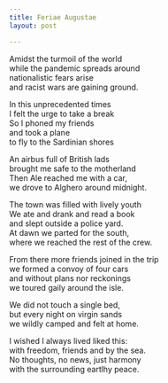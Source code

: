 ```yaml
---
title: Feriae Augustae
layout: post

---
```


Amidst the turmoil of the world   
while the pandemic spreads around    
nationalistic fears arise    
and racist wars are gaining ground.  
  
In this unprecedented times   
I felt the urge to take a break   
So I phoned my friends     
and took a plane   
to fly to the Sardinian shores   

An airbus full of British lads  
brought me safe to the motherland  
Then Ale reached me with a car,    
we drove to Alghero around midnight.  

The town was filled with lively youth   
We ate and drank and read a book  
and slept outside a police yard.  
At dawn we parted for the south,  
where we reached the rest of the crew.  

From there more friends joined in the trip  
we formed a convoy of four cars  
and without plans nor reckonings    
we toured gaily around the isle.    

We did not touch a single bed,   
but every night on virgin sands  
we wildly camped and felt at home.   

I wished I always lived liked this:  
with freedom, friends and by the sea.  
No thoughts, no news, just harmony  
with the surrounding eartlhy peace.  
